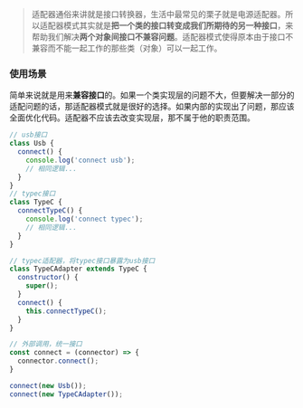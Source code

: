 >适配器通俗来讲就是接口转换器，生活中最常见的栗子就是电源适配器。所以适配器模式其实就是**把一个类的接口转变成我们所期待的另一种接口**，来帮助我们解决**两个对象间接口不兼容问题**。适配器模式使得原本由于接口不兼容而不能一起工作的那些类（对象）可以一起工作。


### 使用场景
简单来说就是用来**兼容接口**的。如果一个类实现层的问题不大，但要解决一部分的适配问题的话，那适配器模式就是很好的选择。如果内部的实现出了问题，那应该全面优化代码。适配器不应该去改变实现层，那不属于他的职责范围。

```javascript
// usb接口
class Usb {
  connect() {
    console.log('connect usb');
    // 相同逻辑...
  }
}
// typec接口
class TypeC {
  connectTypeC() {
    console.log('connect typec');
    // 相同逻辑...
  }
}

// typec适配器，将typec接口暴露为usb接口
class TypeCAdapter extends TypeC {
  constructor() {
    super();
  }
  connect() {
    this.connectTypeC();
  }
}

// 外部调用，统一接口
const connect = (connector) => {
  connector.connect();
}

connect(new Usb());
connect(new TypeCAdapter());
```